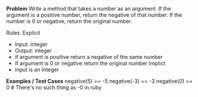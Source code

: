 **Problem**
Write a method that takes a number as an argument. If the argument is a positive number, return the negative of that number. 
If the number is 0 or negative, return the original number.

Rules:
Explicit
  - Input: integer
  - Output: integer
  - if argument is positive return a negative of the same number
  - if argument is 0 or negative return the original number
Implict
  - input is an Integer



**Examples / Test Cases**
negative(5) == -5
negative(-3) == -3
negative(0) == 0      # There's no such thing as -0 in ruby
